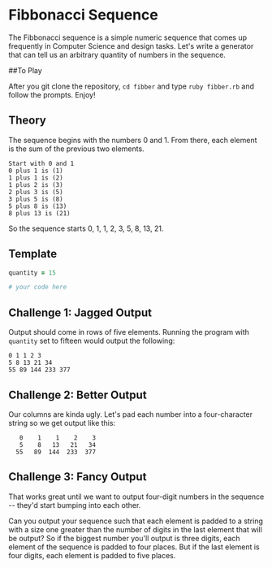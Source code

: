 # Fibbonacci Sequence

The Fibbonacci sequence is a simple numeric sequence that comes up frequently
in Computer Science and design tasks. Let's write a generator that can
tell us an arbitrary quantity of numbers in the sequence.

##To Play

After you git clone the repository, `cd fibber` and type `ruby fibber.rb` and follow the prompts.
Enjoy!

## Theory

The sequence begins with the numbers 0 and 1. From there, each element is the sum
of the previous two elements.

```
Start with 0 and 1
0 plus 1 is (1)
1 plus 1 is (2)
1 plus 2 is (3)
2 plus 3 is (5)
3 plus 5 is (8)
5 plus 8 is (13)
8 plus 13 is (21)
```

So the sequence starts 0, 1, 1, 2, 3, 5, 8, 13, 21.

## Template

```ruby
quantity = 15

# your code here
```

## Challenge 1: Jagged Output

Output should come in rows of five elements. Running the program with `quantity`
set to fifteen would output the following:

```
0 1 1 2 3
5 8 13 21 34
55 89 144 233 377
```

## Challenge 2: Better Output

Our columns are kinda ugly. Let's pad each number into a four-character string so
we get output like this:

```
   0    1    1    2    3
   5    8   13   21   34
  55   89  144  233  377
```

## Challenge 3: Fancy Output

That works great until we want to output four-digit numbers in the sequence --
they'd start bumping into each other.

Can you output your sequence such that
each element is padded to a string with a size one greater than the number of
digits in the last element that will be output? So if the biggest number you'll
output is three digits, each element of the sequence is padded to four places.
But if the last element is four digits, each element is padded to five places.

